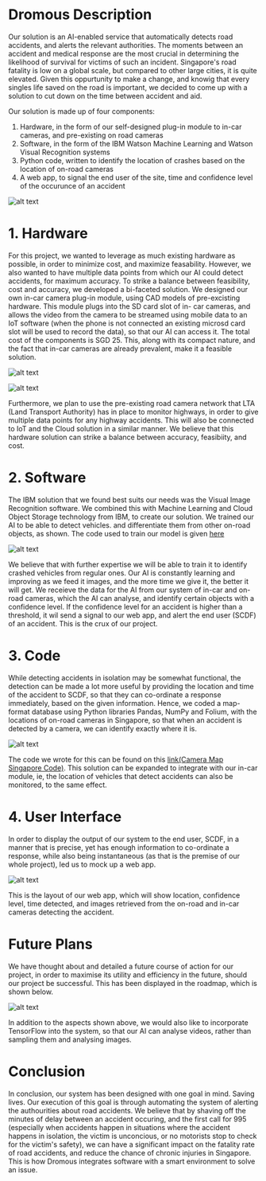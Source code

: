 # Dromous Description
Our solution is an AI-enabled service that automatically detects road accidents, and alerts the relevant authorities. The moments between an accident and medical response are the most crucial in determining the likelihood of survival for victims of such an incident.
Singapore's road fatality is low on a global scale, but compared to other large cities, it is quite elevated. Given this oppurtunity to make a change, and knowig that every singles life saved on the road is important, we decided to come up with a solution to cut down on the time between accident and aid.

Our solution is made up of four components:
1. Hardware, in the form of our self-designed plug-in module to in-car cameras, and pre-existing on road cameras
2. Software, in the form of the IBM Watson Machine Learning and Watson Visual Recognition systems
3. Python code, written to identify the location of crashes based on the location of on-road cameras
4. A web app, to signal the end user of the site, time and confidence level of the occurunce of an accident

![alt text][CLOUD]

[CLOUD]: https://github.com/DJrocks192s/DarthJarJar-Dromous_SCDFXIBM/blob/master/MaterialsFolder/CLOUD.jpg "CLOUD"


# 1. Hardware

For this project, we wanted to leverage as much existing hardware as possible, in order to minimize cost, 
and maximize feasability. However, we also wanted to have multiple data points from which our AI could detect accidents, 
for maximum accuracy. To strike a balance between feasibility, cost and accuracy, we developed a bi-faceted solution. 
We designed our own in-car camera plug-in module, using CAD models of pre-excisting hardware. This module plugs into the SD card slot of in-
car cameras, and allows the video from the camera to be streamed using mobile data to an IoT software (when the phone is not connected an existing microsd card slot will be used to record the data), so that our AI can access it. The total
cost of the components is SGD 25. This, along with its compact nature, and the fact that in-car cameras are already prevalent,
make it a feasible solution.

![alt text][Camera1]

[Camera1]: https://github.com/DJrocks192s/DarthJarJar-Dromous_SCDFXIBM/blob/master/MaterialsFolder/Camera%201.png "Camera 1"

![alt text][Camera2]

[Camera2]: https://github.com/DJrocks192s/DarthJarJar-Dromous_SCDFXIBM/blob/master/MaterialsFolder/Camera%202.png "Camera 2"

Furthermore, we plan to use the pre-existing road camera network that LTA (Land Transport Authority) has in place to monitor highways, in order to give multiple data points for any highway accidents. This will also be connected to IoT and the Cloud solution in a similar manner. We believe that this hardware solution can strike a balance between accuracy, feasibiity, and cost.

# 2. Software

The IBM solution that we found best suits our needs was the Visual Image Recognition software. We combined this with Machine Learning and Cloud Object Storage technology from IBM, to create our solution. We trained our AI to be able to detect vehicles. and differentiate them from other on-road objects, as shown. The code used to train our model is given [here](https://github.com/DJrocks192s/DarthJarJar-Dromous_SCDFXIBM/blob/master/MaterialsFolder/Visual%20Recognition%20Model%20Code.ipynb)

![alt text][Screenshot]

[Screenshot]: https://github.com/DJrocks192s/DarthJarJar-Dromous_SCDFXIBM/blob/master/MaterialsFolder/Screenshot%202020-06-13%20at%2011.47.18%20PM.png "Screenshot"

We believe that with further expertise we will be able to train it to identify crashed vehicles from regular ones. Our AI is constantly learning and improving as we feed it images, and the more time we give it, the better it will get. We receieve the data for the AI from our system of in-car and on-road cameras, which the AI can analyse, and identify certain objects with a confidence level. If the confidence level for an accident is higher than a threshold, it wil send a signal to our web app, and alert the end user (SCDF) of an accident. This is the crux of our project.

# 3. Code

While detecting accidents in isolation may be somewhat functional, the detection can be made a lot more useful by providing the location and time of the accident to SCDF, so that they can co-ordinate a response immediately, based on the given information. Hence, we coded a map-format database using Python libraries Pandas, NumPy and Folium, with the locations of on-road cameras in Singapore, so that when an accident is detected by a camera, we can identify exactly where it is. 

![alt text][logo1]

[logo1]: https://github.com/DJrocks192s/DarthJarJar-Dromous_SCDFXIBM/blob/master/MaterialsFolder/Singapore%20Camera%20Map.png "Map"

The code we wrote for this can be found on this [link(Camera Map Singapore Code)](https://github.com/DJrocks192s/DarthJarJar-Dromous_SCDFXIBM/blob/master/MaterialsFolder/Camera%20Map%20Singapore%20Code.ipynb). This solution can be expanded to integrate with our in-car module, ie, the location of vehicles that detect accidents can also be monitored, to the same effect.

# 4. User Interface

In order to display the output of our system to the end user, SCDF, in a manner that is precise, yet has enough information to co-ordinate a response, while also being instantaneous (as that is the premise of our whole project), led us to mock up a web app.

![alt text][logo999]

[logo999]: https://github.com/DJrocks192s/DarthJarJar-Dromous_SCDFXIBM/blob/master/MaterialsFolder/Dromous%20Website.jpg "lolol"

This is the layout of our web app, which will show location, confidence level, time detected, and images retrieved from the on-road and in-car cameras detecting the accident. 

# Future Plans

We have thought about and detailed a future course of action for our project, in order to maximise its utility and efficiency in the future, should our project be successful. This has been displayed in the roadmap, which is shown below.

![alt text][logo99]

[logo99]: https://github.com/DJrocks192s/DarthJarJar-Dromous_SCDFXIBM/blob/master/MaterialsFolder/Dromous%20Roadmap.jpg "loll"

In addition to the aspects shown above, we would also like to incorporate TensorFlow into the system, so that our AI can analyse videos, rather than sampling them and analysing images.

# Conclusion

In conclusion, our system has been designed with one goal in mind. Saving lives. Our execution of this goal is through automating the system of alerting the authourities about road accidents. We believe that by shaving off the minutes of delay between an accident occuring, and the first call for 995 (especially when accidents happen in situations where the accident happens in isolation, the victim is unconcious, or no motorists stop to check for the victim's safety), we can have a significant impact on the fatality rate of road accidents, and reduce the chance of chronic injuries in Singapore. This is how Dromous integrates software with a smart environment to solve an issue.

